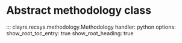 # Abstract methodology class

::: clayrs.recsys.methodology.Methodology
    handler: python
    options:
        show_root_toc_entry: true
        show_root_heading: true
